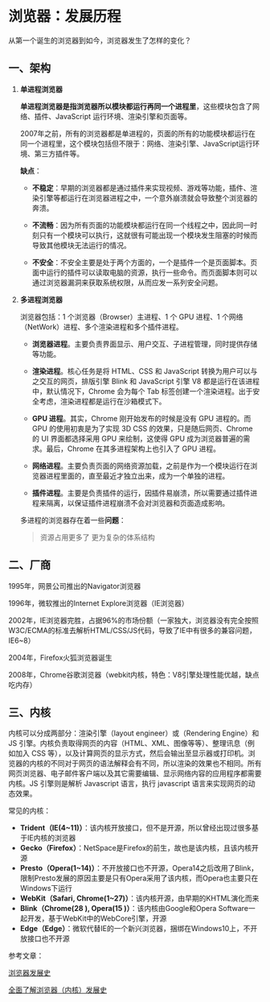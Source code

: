 # 浏览器：发展历程

从第一个诞生的浏览器到如今，浏览器发生了怎样的变化？

## 一、架构

1. **单进程浏览器**

   **单进程浏览器是指浏览器所以模块都运行再同一个进程里**，这些模块包含了网络、插件、JavaScript 运行环境、渲染引擎和页面等。

   2007年之前，所有的浏览器都是单进程的，页面的所有的功能模块都运行在同一个进程里，这个模块包括但不限于：网络、渲染引擎、JavaScript运行环境、第三方插件等。

   **缺点**：

   * **不稳定**：早期的浏览器都是通过插件来实现视频、游戏等功能，插件、渲染引擎等都运行在浏览器进程之中，一个意外崩溃就会导致整个浏览器的奔溃。

   * **不流畅**：因为所有页面的功能模块都运行在同一个线程之中，因此同一时刻只有一个模块可以执行，这就很有可能出现一个模块发生阻塞的时候而导致其他模块无法运行的情况。

   * **不安全**：不安全主要是处于两个方面的，一个是插件一个是页面脚本。页面中运行的插件可以读取电脑的资源，执行一些命令。而页面脚本则可以通过浏览器漏洞来获取系统权限，从而应发一系列安全问题。

2. **多进程浏览器**

   浏览器包括：1 个浏览器（Browser）主进程、1 个 GPU 进程、1 个网络（NetWork）进程、多个渲染进程和多个插件进程。

   * **浏览器进程**。主要负责界面显示、用户交互、子进程管理，同时提供存储等功能。

   * **渲染进程**。核心任务是将 HTML、CSS 和 JavaScript 转换为用户可以与之交互的网页，排版引擎 Blink 和 JavaScript 引擎 V8 都是运行在该进程中，默认情况下，Chrome 会为每个 Tab 标签创建一个渲染进程。出于安全考虑，渲染进程都是运行在沙箱模式下。

   * **GPU 进程**。其实，Chrome 刚开始发布的时候是没有 GPU 进程的。而 GPU 的使用初衷是为了实现 3D CSS 的效果，只是随后网页、Chrome 的 UI 界面都选择采用 GPU 来绘制，这使得 GPU 成为浏览器普遍的需求。最后，Chrome 在其多进程架构上也引入了 GPU 进程。

   * **网络进程**。主要负责页面的网络资源加载，之前是作为一个模块运行在浏览器进程里面的，直至最近才独立出来，成为一个单独的进程。

   * **插件进程**。主要是负责插件的运行，因插件易崩溃，所以需要通过插件进程来隔离，以保证插件进程崩溃不会对浏览器和页面造成影响。

   多进程的浏览器存在着一些**问题**：

   > 资源占用更多了
   > 更为复杂的体系结构

## 二、厂商

1995年，网景公司推出的Navigator浏览器

1996年，微软推出的Internet Explore浏览器（IE浏览器）

2002年，IE浏览器完胜，占据96%的市场份额（一家独大，浏览器没有完全按照W3C/ECMA的标准去解析HTML/CSS/JS代码，导致了IE中有很多的兼容问题，IE6~8）

2004年，Firefox火狐浏览器诞生

2008年，Chrome谷歌浏览器（webkit内核，特色：V8引擎处理性能优越，缺点吃内存）

## 三、内核

内核可以分成两部分：渲染引擎（layout engineer）或（Rendering Engine）和 JS 引擎。内核负责取得网页的内容（HTML、XML、图像等等）、整理讯息（例如加入 CSS 等），以及计算网页的显示方式，然后会输出至显示器或打印机。浏览器的内核的不同对于网页的语法解释会有不同，所以渲染的效果也不相同。所有网页浏览器、电子邮件客户端以及其它需要编辑、显示网络内容的应用程序都需要内核。JS 引擎则是解析 Javascript 语言，执行 javascript 语言来实现网页的动态效果。

常见的内核：

* **Trident（IE(4~11)）**：该内核开放接口，但不是开源，所以曾经出现过很多基于IE内核的浏览器
* **Gecko（Firefox）**：NetSpace是Firefox的前生，故也是该内核，且该内核开源
* **Presto（Opera(1~14)）**：不开放接口也不开源，Opera14之后改用了Blink，限制Presto发展的原因主要是只有Opera采用了该内核，而Opera也主要只在Windows下运行
* **WebKit（Safari, Chrome(1~27)）**：该内核开源，由早期的KHTML演化而来
* **Blink（Chrome(28 ), Opera(15 )）**：该内核由Google和Opera Software一起开发，基于WebKit中的WebCore引擎，开源
* **Edge（Edge）**：微软代替IE的一个新兴浏览器，捆绑在Windows10上，不开放接口也不开源



参考文章：

[浏览器发展史](https://www.jianshu.com/p/b1a033083b0e)

[全面了解浏览器（内核）发展史](https://blog.csdn.net/a3192048/article/details/80834027)

